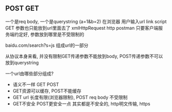 ## POST GET
一个是req body, 一个是querystring (a=1&b=2)
在浏览器
用户输入url
link script GET 参数也只能放到url里面去了
xmlHttpRequest http postman 只要客户端服务端约定好, 参数放到哪里是不受限制的

baidu.com/search?s=js
组成url的一部分

从协议本身来看, 并没有限制GET传递参数不能放到body, POST传递参数不可以放到querystring

一个url由哪些部分组成?

- 语义不一样 GET POST
- GET资源可以缓存, POST不能缓存
- GET url 长度有限(浏览器限制), POST req body 不受限制
- GET不安全 POST更安全一点  其实都是不安全的, http明文传输, https